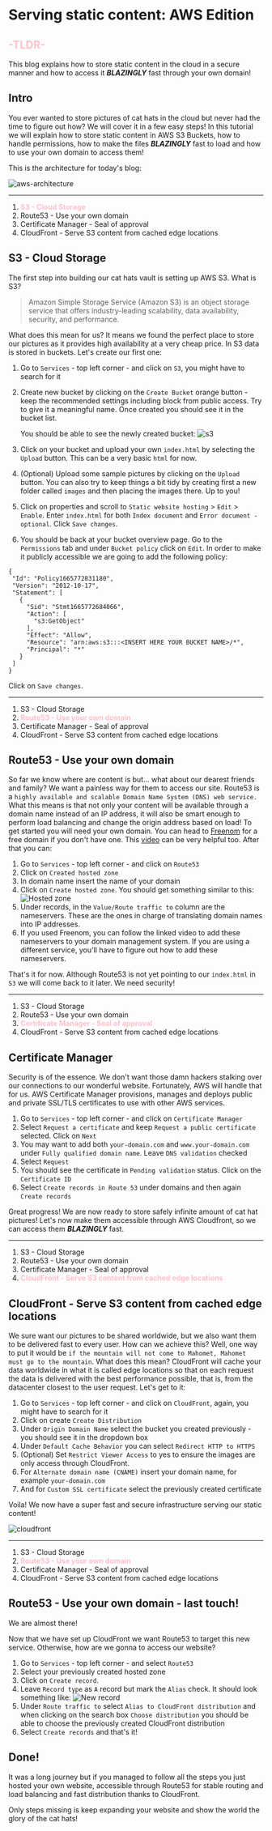 # Serving static content: AWS Edition

## <span style="color:pink">**-TLDR-**</span> 
This blog explains how to store static content in the cloud in a secure manner and how to access it __*BLAZINGLY*__ fast through your own domain! 

## Intro
You ever wanted to store pictures of cat hats in the cloud but never had the time to figure out how? We will cover it in a few easy steps! In this tutorial we will explain how to store static content in AWS S3 Buckets, how to handle permissions, how to make the files __*BLAZINGLY*__ fast to load and how to use your own domain to access them!

This is the architecture for today's blog:

![aws-architecture](assets/aws-architecture.png "AWS-Architecture")

---
1. <span style="color:pink">**S3 - Cloud Storage**</span>
2. Route53 - Use your own domain
3. Certificate Manager - Seal of approval
4. CloudFront - Serve S3 content from cached edge locations 

## S3 - Cloud Storage
The first step into building our cat hats vault is setting up AWS S3. What is S3? 
> Amazon Simple Storage Service (Amazon S3) is an object storage service that offers industry-leading scalability, data availability, security, and performance. 

What does this mean for us? It means we found the perfect place to store our pictures as it provides high availability at a very cheap price. In S3 data is stored in buckets. Let's create our first one:
1. Go to `Services` - top left corner - and click on `S3`, you might have to search for it
2. Create new bucket by clicking on the `Create Bucket` orange button - keep the recommended settings including block from public access. Try to give it a meaningful name. Once created you should see it in the bucket list.

   You should be able to see the newly created bucket:
   ![s3](assets/s3.png "AWS S3")

3. Click on your bucket and upload your own `index.html` by selecting the `Upload` button. This can be a very basic `html` for now.
4. (Optional) Upload some sample pictures by clicking on the `Upload` button. You can also try to keep things a bit tidy by creating first a new folder called `images` and then placing the images there. Up to you!
5. Click on properties and scroll to `Static website hosting` > `Edit` > `Enable`. Enter `index.html` for both `Index document` and `Error document - optional`. Click `Save changes`.
6. You should be back at your bucket overview page. Go to the `Permissions` tab and under `Bucket policy` click on `Edit`. In order to make it publicly accessible we are going to add the following policy:
 ```
{
  "Id": "Policy1665772831180",
  "Version": "2012-10-17",
  "Statement": [
    {
      "Sid": "Stmt1665772684066",
      "Action": [
        "s3:GetObject"
      ],
      "Effect": "Allow",
      "Resource": "arn:aws:s3:::<INSERT HERE YOUR BUCKET NAME>/*",
      "Principal": "*"
    }
  ]
}
```
Click on `Save changes`.

---
1. S3 - Cloud Storage
2. <span style="color:pink">**Route53 - Use your own domain</span>**
3. Certificate Manager - Seal of approval
4. CloudFront - Serve S3 content from cached edge locations

## Route53 - Use your own domain
So far we know where are content is but... what about our dearest friends and family? We want a painless way for them to access our site. Route53 is a `highly available and scalable Domain Name System (DNS) web service.` What this means is that not only your content will be available through a domain name instead of an IP address, it will also be smart enough to perform load balancing and change the origin address based on load! To get started you will need your own domain. You can head to [Freenom](https://www.freenom.com/) for a free domain if you don't have one. This [video](https://www.youtube.com/results?search_query=freenom+route53) can be very helpful too. After that you can:
1. Go to `Services` - top left corner - and click on `Route53`
2. Click on `Created hosted zone`
3. In domain name insert the name of your domain
4. Click on `Create hosted zone`. You should get something similar to this:
![Hosted zone](assets/hosted-zone.png "Hosted-zone-example")
5. Under records, in the `Value/Route traffic to` column are the nameservers. These are the ones in charge of translating domain names into IP addresses.
6. If you used Freenom, you can follow the linked video to add these nameservers to your domain management system. If you are using a different service, you'll have to figure out how to add these nameservers.

That's it for now. Although Route53 is not yet pointing to our `index.html` in `S3` we will come back to it later. We need security!

---
1. S3 - Cloud Storage
2. Route53 - Use your own domain
3. <span style="color:pink">**Certificate Manager - Seal of approval</span>**
4. CloudFront - Serve S3 content from cached edge locations

## Certificate Manager
Security is of the essence. We don't want those damn hackers stalking over our connections to our wonderful website. Fortunately, AWS will handle that for us. AWS Certificate Manager provisions, manages and deploys public and private SSL/TLS certificates to use with other AWS services. 
1. Go to `Services` - top left corner - and click on `Certificate Manager`
2. Select `Request a certificate` and keep `Request a public certificate` selected. Click on `Next`
3. You may want to add both `your-domain.com` and `www.your-domain.com` under `Fully qualified domain name`. Leave `DNS validation` checked
4. Select `Request`
5. You should see the certificate in `Pending validation` status. Click on the `Certificate ID`
6. Select `Create records in Route 53` under domains and then again `Create records`


Great progress! We are now ready to store safely infinite amount of cat hat pictures! Let's now make them accessible through AWS Cloudfront, so we can access them __*BLAZINGLY*__ fast. 

---
1. S3 - Cloud Storage
2. Route53 - Use your own domain
3. Certificate Manager - Seal of approval
4. <span style="color:pink">**CloudFront - Serve S3 content from cached edge locations</span>**

## CloudFront - Serve S3 content from cached edge locations
We sure want our pictures to be shared worldwide, but we also want them to be delivered fast to every user. How can we achieve this? Well, one way to put it would be `if the mountain will not come to Mahomet, Mahomet must go to the mountain`. What does this mean? CloudFront will cache your data worldwide in what it is called edge locations so that on each request the data is delivered with the best performance possible, that is, from the datacenter closest to the user request. Let's get to it:
1. Go to `Services` - top left corner - and click on `CloudFront`, again, you might have to search for it
2. Click on create `Create Distribution`
3. Under `Origin Domain Name` select the bucket you created previously - you should see it in the dropdown box
4. Under `Default Cache Behavior` you can select `Redirect HTTP to HTTPS`
5. (Optional) Set `Restrict Viewer Access` to yes to ensure the images are only access through CloudFront.
6. For `Alternate domain name (CNAME)` insert your domain name, for example `your-domain.com`
7. And for `Custom SSL certificate` select the previously created certificate

Voila! We now have a super fast and secure infrastructure serving our static content!

![cloudfront](assets/cloudfront.png "AWS CloudFront")

---
1. S3 - Cloud Storage
2. <span style="color:pink">**Route53 - Use your own domain</span>**
3. Certificate Manager - Seal of approval
4. CloudFront - Serve S3 content from cached edge locations

## Route53 - Use your own domain - last touch!
We are almost there!

Now that we have set up CloudFront we want Route53 to target this new service. Otherwise, how are we gonna to access our website?

1. Go to `Services` - top left corner - and select `Route53`
2. Select your previously created hosted zone
3. Click on `Create record`. 
4. Leave `Record type` as `A` record but mark the `Alias` check. It should look something like:
![New record](assets/route53-record.png "CloudFront record")
5. Under `Route traffic to` select `Alias to CloudFront distribution` and when clicking on the search box `Choose distribution` you should be able to choose the previously created CloudFront distribution
6. Select `Create records` and that's it! 

## Done!
It was a long journey but if you managed to follow all the steps you just hosted your own website, accessible through Route53 for stable routing and load balancing and fast distribution thanks to CloudFront. 

Only steps missing is keep expanding your website and show the world the glory of the cat hats!